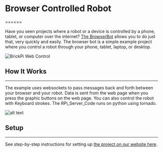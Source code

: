 # Browser Controlled Robot
======

Have you seen projects where a robot or a device is controlled by a phone, tablet, or computer over the internet? 
[The BrowserBot](http://www.dexterindustries.com/BrickPi/projects/browserbot/) allows you to do just that, very quickly and easily. The browser bot is a simple example project where you control a robot through your phone, tablet, laptop, or desktop. 

![BrickPi Web Control](https://github.com/DexterInd/BrickPi/blob/master/Software/BrickPi_Python/Project_Examples/browserBot/Web_Controlled_robot_with_Raspberry_Pi.jpg?raw=true "")

## How It Works
------
The example uses websockets to pass messages back and forth between your browser and your robot. Data is sent from the web page when you press the graphic buttons on the web page.  You can also control the robot with Keyboard strokes.  The RPi_Server_Code runs on python using tornado.

![alt text](https://github.com/DexterInd/BrickPi/blob/master/Software/BrickPi_Python/Project_Examples/browserBot/1755x1423xbrowserBot_infographic.jpg?raw=true "Logo Title Text 1")

## Setup
------
See step-by-step instructions for setting up [the project on our website here](http://www.dexterindustries.com/BrickPi/projects/browserbot/).  
